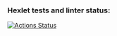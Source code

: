 ### Hexlet tests and linter status:
[![Actions Status](https://github.com/Michael57e/qa-auto-engineer-javascript-project-44/actions/workflows/hexlet-check.yml/badge.svg)](https://github.com/Michael57e/qa-auto-engineer-javascript-project-44/actions)